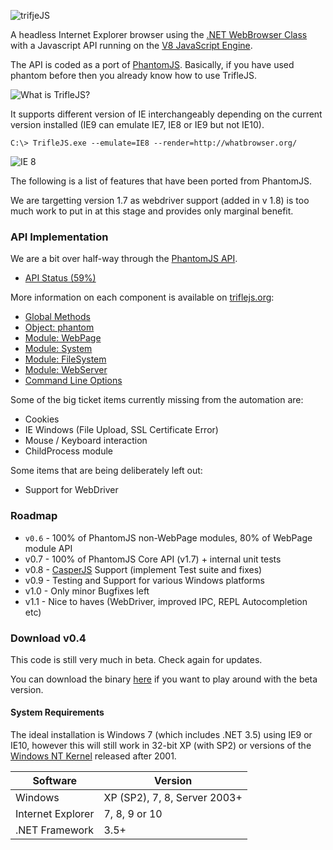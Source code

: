 ![trifjeJS](https://raw.github.com/sdesalas/trifleJS/master/Docs/logo-260x260px.png "trifleJS")

A headless Internet Explorer browser using the [.NET WebBrowser Class](http://msdn.microsoft.com/en-us/library/system.windows.forms.webbrowser.aspx) with a Javascript API running on the [V8 JavaScript Engine](http://en.wikipedia.org/wiki/V8_(JavaScript_engine)).

The API is coded as a port of [PhantomJS](http://phantomjs.org). Basically, if you have used phantom before then you already know how to use TrifleJS.

![What is TrifleJS?](https://raw.github.com/sdesalas/trifleJS/master/Docs/What.Is.Trifle.png "What is TrifleJS?")

It supports different version of IE interchangeably depending on the current version installed (IE9 can emulate IE7, IE8 or IE9 but not IE10).

    C:\> TrifleJS.exe --emulate=IE8 --render=http://whatbrowser.org/

![IE 8](https://raw.github.com/sdesalas/trifleJS/master/Docs/whatbrowser.org.IE8.png "Running as IE 8")

The following is a list of features that have been ported from PhantomJS. 

We are targetting version 1.7 as webdriver support (added in v 1.8) is too much work to put in at this stage and provides only marginal benefit.

### API Implementation

We are a bit over half-way through the [PhantomJS API](http://phantomjs.org/api/).

- [API Status (59%)](http://triflejs.org#post-112)

More information on each component is available on [triflejs.org](http://triflejs.org):

- [Global Methods](http://triflejs.org#post-11)
- [Object: phantom](http://triflejs.org#post-18)
- [Module: WebPage](http://triflejs.org#post-20)
- [Module: System](http://triflejs.org#post-24)
- [Module: FileSystem](http://triflejs.org#post-27)
- [Module: WebServer](http://triflejs.org#post-63)
- [Command Line Options](http://triflejs.org#post-29)

Some of the big ticket items currently missing from the automation are: 

- Cookies
- IE Windows (File Upload, SSL Certificate Error)
- Mouse / Keyboard interaction
- ChildProcess module

Some items that are being deliberately left out:

- Support for WebDriver

### Roadmap

- `v0.6` - 100% of PhantomJS non-WebPage modules, 80% of WebPage module API
- v0.7 - 100% of PhantomJS Core API (v1.7) + internal unit tests
- v0.8 - [CasperJS](https://github.com/n1k0/casperjs) Support (implement Test suite and fixes)
- v0.9 - Testing and Support for various Windows platforms
- v1.0 - Only minor Bugfixes left
- v1.1 - Nice to haves (WebDriver, improved IPC, REPL Autocompletion etc)

### Download v0.4

This code is still very much in beta. Check again for updates.

You can download the binary [here](https://github.com/sdesalas/trifleJS/raw/master/Build/Binary/TrifleJS.Latest.zip) if you want to play around with the beta version. 

#### System Requirements

The ideal installation is Windows 7 (which includes .NET 3.5) using IE9 or IE10, however this will still work in 32-bit XP (with SP2) or versions of the [Windows NT Kernel](http://en.wikipedia.org/wiki/Comparison_of_Microsoft_Windows_versions#Windows_NT) released after 2001.

|Software           | Version                       |
|-------------------|-------------------------------|
|Windows            | XP (SP2), 7, 8, Server 2003+  |
|Internet Explorer  | 7, 8, 9 or 10                 |
|.NET Framework     | 3.5+                          |

